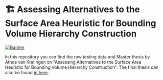 # 🏗️ Assessing Alternatives to the Surface Area Heuristic for Bounding Volume Hierarchy Construction

[![Banner](banner.png)](https://images.squarespace-cdn.com/content/v1/5de4ee0c9ab6b86728ffeec8/e7ec016c-6ccf-4f71-8809-c03b891fc7f7/banner.jpg?format=1500w)

In this repository you can find the raw testing data and Master thesis by Athos van Kralingen on "Assessing Alternatives to the Surface Area Heuristic for Bounding Volume Hierarchy Construction". The final thesis can also be found [in here](https://github.com/Traverse-Research/Assessing-alternatives-to-SAH/blob/main/master_thesis_bvhs.pdf).
